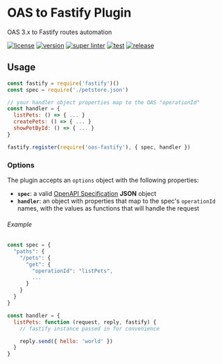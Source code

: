 # OAS to Fastify Plugin

OAS 3.x to Fastify routes automation

[![license][license-img]][license-url]
[![version][npm-img]][npm-url]
[![super linter][super-linter-img]][super-linter-url]
[![test][test-img]][test-url]
[![release][release-img]][release-url]

[license-url]: LICENSE
[license-img]: https://badgen.net/github/license/ahmadnassri/node-oas-fastify

[npm-url]: https://www.npmjs.com/package/oas-fastify
[npm-img]: https://badgen.net/npm/v/oas-fastify

[super-linter-url]: https://github.com/ahmadnassri/node-oas-fastify/actions?query=workflow%3Asuper-linter
[super-linter-img]: https://github.com/ahmadnassri/node-oas-fastify/workflows/super-linter/badge.svg

[test-url]: https://github.com/ahmadnassri/node-oas-fastify/actions?query=workflow%3Atest
[test-img]: https://github.com/ahmadnassri/node-oas-fastify/workflows/test/badge.svg

[release-url]: https://github.com/ahmadnassri/node-oas-fastify/actions?query=workflow%3Arelease
[release-img]: https://github.com/ahmadnassri/node-oas-fastify/workflows/release/badge.svg

## Usage

```js
const fastify = require('fastify')()
const spec = require('./petstore.json')

// your handler object properties map to the OAS "operationId"
const handler = {
  listPets: () => { ... }
  createPets: () => { ... }
  showPetById: () => { ... }
}

fastify.register(require('oas-fastify'), { spec, handler }) 
```

### Options

The plugin accepts an `options` object with the following properties:

- **`spec`**: a valid [OpenAPI Specification](https://github.com/OAI/OpenAPI-Specification/) **JSON** object
- **`handler`**: an object with properties that map to the spec's `operationId` names, with the values as functions that will handle the request

###### Example

```js
const spec = {
  "paths": {
    "/pets": {
      "get": {
        "operationId": "listPets",
        ...
      }
    }
  }
}

const handler = {
  listPets: function (request, reply, fastify) {
    // fastify instance passed in for convenience

    reply.send({ hello: 'world' })
  }
}
```

